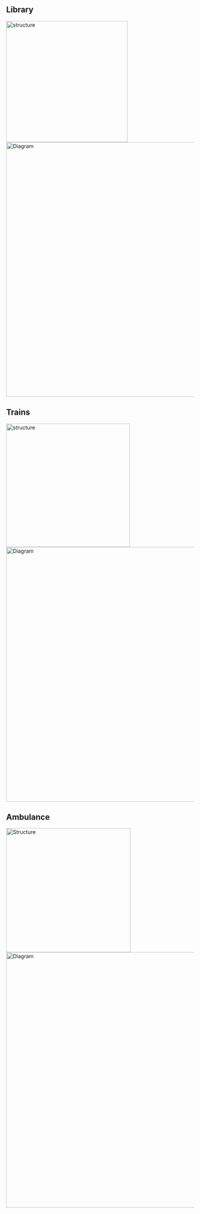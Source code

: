 ## Library
<img width="326" alt="structure" src="https://github.com/Grisha1232/DB/assets/58052549/94cb5d63-31b5-485f-8914-58af93a1c17c">
<img width="685" alt="Diagram" src="https://github.com/Grisha1232/DB/assets/58052549/184cd9a0-60f6-4908-b651-993ba3b5e379">

## Trains
<img width="332" alt="structure" src="https://github.com/Grisha1232/DB/assets/58052549/5206afc0-f7d1-4c3a-b891-e83532635ea1">
<img width="685" alt="Diagram" src="https://github.com/Grisha1232/DB/assets/58052549/e1d85474-2b5c-403b-b23f-1315960a2024">

## Ambulance
<img width="334" alt="Structure" src="https://github.com/Grisha1232/DB/assets/58052549/beafe6f2-db5d-4397-91ac-96a5cbc010d7">
<img width="687" alt="Diagram" src="https://github.com/Grisha1232/DB/assets/58052549/062476be-f45d-491b-9037-b3b73f19626e">


